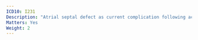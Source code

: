 ```yaml
---
ICD10: I231
Description: "Atrial septal defect as current complication following acute myocardial infarction"
Matters: Yes
Weight: 2
---
```


